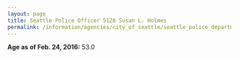 ```yaml
---
layout: page
title: Seattle Police Officer 5128 Susan L. Holmes
permalink: /information/agencies/city_of_seattle/seattle_police_department/copbook/5128/
---
```


**Age as of Feb. 24, 2016:** 53.0
